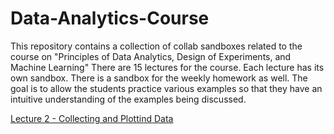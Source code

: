 # Data-Analytics-Course
This repository contains a collection of collab sandboxes related to the course on  "Principles of Data Analytics, Design of Experiments, and Machine Learning" There are 15 lectures for the course. Each lecture has its own sandbox. There is a sandbox for the weekly homework as well. The goal is to allow the students practice various examples so that they have an intuitive understanding of the examples being discussed. 


[Lecture 2 - Collecting and Plottind Data](../Sandboxes)

